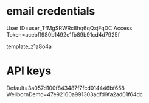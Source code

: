 # email credentials

User ID=user_TfMgSRWRc8hq6qQxjFqDC
Access Token=acebff980b1492e1fb89b91cd4d7925f

template_z1a8o4a

# API keys

Default=3a057d100f843487f7fcd014446bf658
WellbornDemo=47e92160a991303adfd9fa2ad01f64dc
